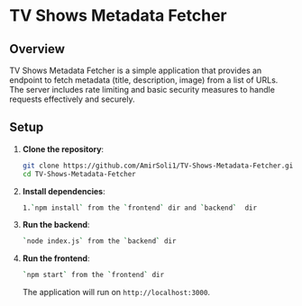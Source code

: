# TV Shows Metadata Fetcher

## Overview

TV Shows Metadata Fetcher is a simple application that provides an endpoint to fetch metadata (title, description, image) from a list of URLs. The server includes rate limiting and basic security measures to handle requests effectively and securely.

## Setup

1. **Clone the repository**:

   ```bash
   git clone https://github.com/AmirSoli1/TV-Shows-Metadata-Fetcher.git
   cd TV-Shows-Metadata-Fetcher
   ```

2. **Install dependencies**:

   ```bash
   1.`npm install` from the `frontend` dir and `backend`  dir
   ```

3. **Run the backend**:
   ```bash
   `node index.js` from the `backend` dir
   ```
4. **Run the frontend**:

   ```bash
   `npm start` from the `frontend` dir
   ```

   The application will run on `http://localhost:3000`.
